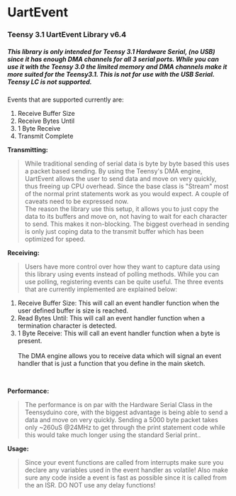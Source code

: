 UartEvent
=========
<h3>Teensy 3.1 UartEvent Library v6.4</h3>

<h5>This library is only intended for Teensy 3.1 Hardware Serial, (no USB) since it has enough DMA channels for all 3 serial ports. While you can use it with the Teensy 3.0 the limited memory and DMA channels make it more suited for the Teensy3.1. This is not for use with the USB Serial. Teensy LC is not supported.</h5>

Events that are supported currently are:<br>
1.  Receive Buffer Size<br>
2.  Receive Bytes Until<br>
3.  1 Byte Receive<br>
4.  Transmit Complete<br>

<b>Transmitting:</b><br>
> While traditional sending of serial data is byte by byte based this uses a packet based sending. By using the Teensy's DMA engine, UartEvent allows the user to send data and move on very quickly, thus freeing up CPU overhead. Since the base class is "Stream" most of the normal print statements work as you would expect. A couple of caveats need to be expressed now.<br>
The reason the library use this setup, it allows you to just copy the data to its buffers and move on, not having to wait for each character to send. This makes it non-blocking. The biggest overhead in sending is only just coping data to the transmit buffer which has been optimized for speed.<br>

<b>Receiving:</b><br>
> Users have more control over how they want to capture data using this library using events instead of polling methods. While you can use polling, registering events can be quite useful. The three events that are currently implemented are explained below:<br>
1.  Receive Buffer Size: This will call an event handler function when the user defined buffer is size is reached.<br>
2.  Read Bytes Until: This will call an event handler function when a termination character is detected.<br>
3.  1 Byte Receive: This will call an event handler function when a byte is present.<br><br>
The DMA engine allows you to receive data which will signal an event handler that is just a function that you define in the main sketch.
<br>

<b>Performance:</b><br>
>The performance is on par with the Hardware Serial Class in the Teensyduino core, with the biggest advantage is being able to send a data and move on very quickly. Sending a 5000 byte packet takes only ~260uS @24MHz to get through the print statement code while this would take much longer using the standard Serial print..<br>
</ul>

<b>Usage:</b><br>
>Since your event functions are called from interrupts make sure you declare any variables used in the event handler as volatile! Also make sure any code inside a event is fast as possible since it is called from the an ISR. DO NOT use any delay functions!
